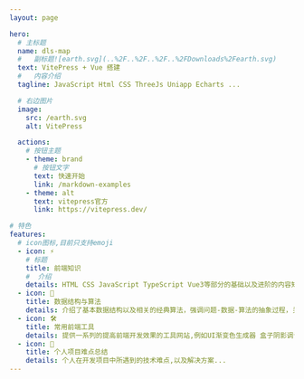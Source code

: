 ```yaml
---
layout: page

hero:
  # 主标题
  name: dls-map
  #   副标题![earth.svg](..%2F..%2F..%2F..%2FDownloads%2Fearth.svg)
  text: VitePress + Vue 搭建
  #   内容介绍
  tagline: JavaScript Html CSS ThreeJs Uniapp Echarts ...

  # 右边图片
  image:
    src: /earth.svg
    alt: VitePress

  actions:
    # 按钮主题
    - theme: brand
      # 按钮文字
      text: 快速开始
      link: /markdown-examples
    - theme: alt
      text: vitepress官方
      link: https://vitepress.dev/

# 特色
features:
  # icon图标,目前只支持emoji
  - icon: ⚡️
    # 标题
    title: 前端知识
    #  介绍
    details: HTML CSS JavaScript TypeScript Vue3等部分的基础以及进阶的内容知识点,整合自己以及别人的资料
  - icon: 🖖
    title: 数据结构与算法
    details: 介绍了基本数据结构以及相关的经典算法，强调问题-数据-算法的抽象过程，关注数据结构与算法的时间空间效率，培养编写出高效程序从而解决实际问题的综合能力。
  - icon: 🛠️
    title: 常用前端工具
    details: 提供一系列的提高前端开发效果的工具网站,例如UI渐变色生成器 盒子阴影调试 Flex Grid 布局调试 包括常用的图标库...
  - icon: 💓
    title: 个人项目难点总结
    details: 个人在开发项目中所遇到的技术难点,以及解决方案...
---
```

